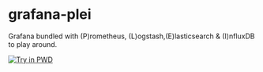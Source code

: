 # grafana-plei
Grafana bundled with (P)rometheus, (L)ogstash,(E)lasticsearch & (I)nfluxDB to play around. 

[![Try in PWD](https://raw.githubusercontent.com/play-with-docker/stacks/master/assets/images/button.png)](https://labs.play-with-docker.com/?stack=https://raw.githubusercontent.com/crab86/grafana-plei/master/docker-compose.yml)
